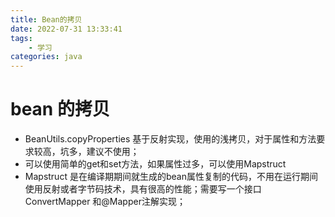 ```yaml
---
title: Bean的拷贝
date: 2022-07-31 13:33:41
tags:
	- 学习
categories: java
---
```


# bean 的拷贝
+ BeanUtils.copyProperties 基于反射实现，使用的浅拷贝，对于属性和方法要求较高，坑多，建议不使用；
+ 可以使用简单的get和set方法，如果属性过多，可以使用Mapstruct
+ Mapstruct 是在编译期期间就生成的bean属性复制的代码，不用在运行期间使用反射或者字节码技术，具有很高的性能；需要写一个接口ConvertMapper 和@Mapper注解实现；